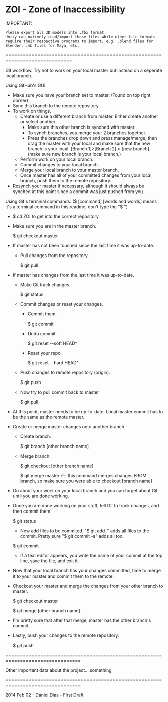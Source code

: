 ZOI - Zone of Inaccessibility
=============================================================================

IMPORTANT:

	Please export all 3D models into .fbx format.
	Unity can natively read/import those files while other file formats require their respective programs to import, e.g. .blend files for Blender, .mb files for Maya, etc.
	
=============================================================================

Git workflow.
  Try not to work on your local master but instead on a seperate local branch.

Using GitHub's GUI.
  - Make sure you have your branch set to master. (Found on top right corner)
  - Sync this branch to the remote repository.
  - To work on things.
    - Create or use a different branch from master. Either create another or select another.
      - Make sure this other branch is synched with master.
      - To synch branches, you merge your 2 branches together.
      - Press the branches drop down and press manage/merge, then drag the master with your local
        and make sure that the new branch is your local. [Branch 1]>[Branch 2] > [new branch].
        (make sure new branch is your local branch.)
    - Perform work on your local branch.
    - Commit changes to your local branch.
    - Merge your local branch to your master branch.
    - Once master has all of your committed changes from your local branch, push them
      to the remote repository.
  - Resynch your master if necessary, although it should always be synched at this point since
    a commit was just pushed from you.
    
Using Git's terminal commands. ($ [command] [words and words] means it's a terminal command in this readme, don't type the "$ ")
  - $ cd ZOI to get into the correct repository.
  - Make sure you are in the master branch.
  
    $ git checkout master
  - If master has not been touched since the last time it was up-to-date.
    - Pull changes from the repository.
	
      $ git pull
  - If master has changes from the last time it was up-to-date.
    - Make Git track changes.
	
      $ git status
    - Commit changes or reset your changes.
      - Commit them.
	  
        $ git commit
      - Undo commit.
	  
        $ git reset --soft HEAD^
      - Reset your repo.
	  
        $ git reset --hard HEAD^
    - Push changes to remote repository (origin).
	
      $ git push
    - Now try to pull commit back to master
	
      $ git pull
  - At this point, master needs to be up-to-date. Local master commit has to be the same as the remote master.
  - Create or merge master changes onto another branch.
    - Create branch.
	
      $ git branch [other branch name]
    - Merge branch.
	
      $ git checkout [other branch name]
	  
      $ git merge master          <-- this command merges changes FROM branch, so make sure you were able to checkout [branch name]
  - Go about your work on your local branch and you can forget about Git until you are done working.
  - Once you are done working on your stuff, tell Git to track changes, and then commit them.
  
    $ git status
    - Now add files to be commited. "$ git add ." adds all files to the commit. Pretty sure "$ git commit -a" adds all too.
	
    $ git commit
    - If a text editor appears, you write the name of your commit at the top line, save the file, and exit it.
  - Now that your local branch has your changes committed, time to merge it to your master and commit them to the remote.
  - Checkout your master and merge the changes from your other branch to master.
  
    $ git checkout master
	
    $ git merge [other branch name]
  - I'm pretty sure that after that merge, master has the other branch's commit.
  - Lastly, push your changes to the remote repository.
  
    $ git push
    
================================================================================

Other important data about the project... something

================================================================================

2014 Feb 02 - Daniel Dias - First Draft 
